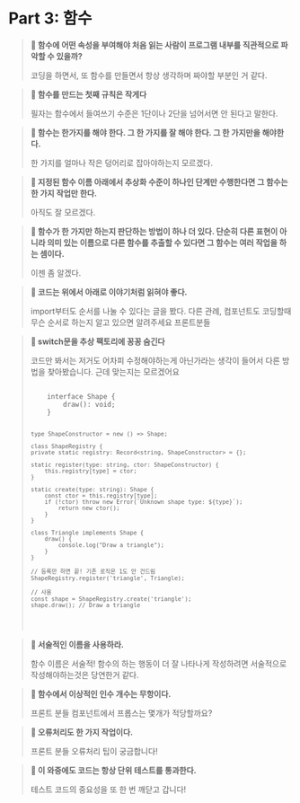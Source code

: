 # Part 3: 함수

<blockquote>
  <p><strong>💬 함수에 어떤 속성을 부여해야 처음 읽는 사람이 프로그램 내부를 직관적으로 파악할 수 있을까?</strong></p>
  <p>코딩을 하면서, 또 함수를 만들면서 항상 생각하며 짜야할 부분인 거 같다.</p>
</blockquote>

<blockquote>
  <p><strong>💬 함수를 만드는 첫째 규칙은 작게다</strong></p>
  <p>필자는 함수에서 들여쓰기 수준은 1단이나 2단을 넘어서면 안 된다고 말한다.</p>
</blockquote>

<blockquote>
  <p><strong>💬 함수는 한가지를 해야 한다. 그 한 가지를 잘 해야 한다. 그 한 가지만을 해야한다.</strong></p>
  <p>한 가지를 얼마나 작은 덩어리로 잡아야하는지 모르겠다.</p>
</blockquote>

<blockquote>
  <p><strong>💬 지정된 함수 이름 아래에서 추상화 수준이 하나인 단계만 수행한다면 그 함수는 한 가지 작업만 한다.</strong></p>
  <p>아직도 잘 모르겠다.</p>
</blockquote>

<blockquote>
  <p><strong>💬 함수가 한 가지만 하는지 판단하는 방법이 하나 더 있다. 단순히 다른 표현이 아니라 의미 있는 이름으로 다른 함수를 추출할 수 있다면 그 함수는 여러 작업을 하는 셈이다.</strong></p>
  <p>이젠 좀 알겠다.</p>
</blockquote>

<blockquote>
  <p><strong>💬 코드는 위에서 아래로 이야기처럼 읽혀야 좋다.</strong></p>
  <p>import부터도 순서를 나눌 수 있다는 글을 봤다. 다른 관례, 컴포넌트도 코딩할때 무슨 순서로 하는지 알고 있으면 알려주세요 프론트분들</p>
</blockquote>

<blockquote>
  <p><strong>💬 switch문을 추상 팩토리에 꽁꽁 숨긴다</strong></p>
  <p>코드만 봐서는 저거도 어차피 수정해야하는게 아닌가라는 생각이 들어서 다른 방법을 찾아봤습니다. 근데 맞는지는 모르겠어요</p>
  <pre><code class="language-javascript">
    interface Shape {
        draw(): void;
    }

    type ShapeConstructor = new () => Shape;

    class ShapeRegistry {
    private static registry: Record<string, ShapeConstructor> = {};

    static register(type: string, ctor: ShapeConstructor) {
        this.registry[type] = ctor;
    }

    static create(type: string): Shape {
        const ctor = this.registry[type];
        if (!ctor) throw new Error(`Unknown shape type: ${type}`);
            return new ctor();
        }
    }

    class Triangle implements Shape {
        draw() {
            console.log("Draw a triangle");
        }
    }

    // 등록만 하면 끝! 기존 로직은 1도 안 건드림
    ShapeRegistry.register('triangle', Triangle);

    // 사용
    const shape = ShapeRegistry.create('triangle');
    shape.draw(); // Draw a triangle

</code></pre>

</blockquote>

<blockquote>
  <p><strong>💬 서술적인 이름을 사용하라.</strong></p>
  <p>함수 이름은 서술적! 함수의 하는 행동이 더 잘 나타나게 작성하려면 서술적으로 작성해야하는것은 당연한거 같다.</p>
</blockquote>

<blockquote>
  <p><strong>💬 함수에서 이상적인 인수 개수는 무항이다.</strong></p>
  <p>프론트 분들 컴포넌트에서 프롭스는 몇개가 적당할까요?</p>
</blockquote>

<blockquote>
  <p><strong>💬 오류처리도 한 가지 작업이다.</strong></p>
  <p>프론트 분들 오류처리 팁이 궁금합니다!</p>
</blockquote>

<blockquote>
  <p><strong>💬 이 와중에도 코드는 항상 단위 테스트를 통과한다.</strong></p>
  <p>테스트 코드의 중요성을 또 한 번 깨닫고 갑니다!</p>
</blockquote>
